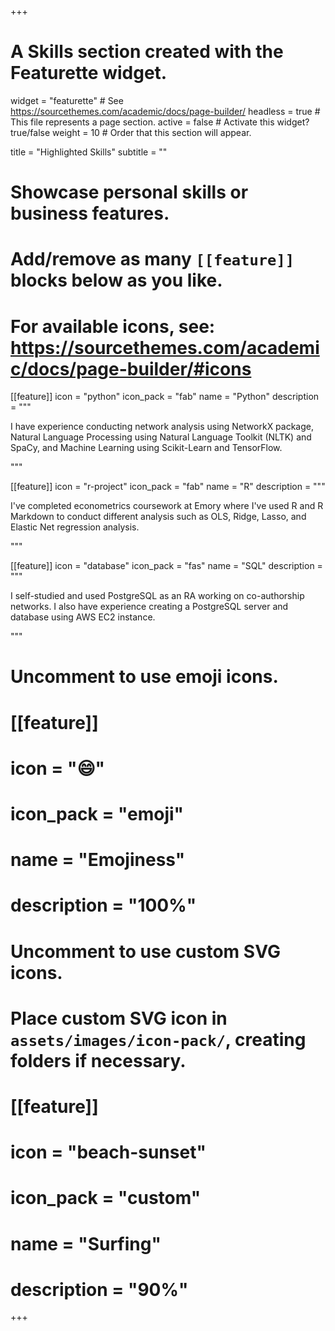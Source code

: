 +++
# A Skills section created with the Featurette widget.
widget = "featurette"  # See https://sourcethemes.com/academic/docs/page-builder/
headless = true  # This file represents a page section.
active = false  # Activate this widget? true/false
weight = 10  # Order that this section will appear.

title = "Highlighted Skills"
subtitle = ""

# Showcase personal skills or business features.
#
# Add/remove as many `[[feature]]` blocks below as you like.
#
# For available icons, see: https://sourcethemes.com/academic/docs/page-builder/#icons


[[feature]]
  icon = "python"
  icon_pack = "fab"
  name = "Python"
  description = """

  I have experience conducting network analysis using NetworkX package, Natural Language Processing using Natural Language Toolkit (NLTK) and SpaCy, and Machine Learning using Scikit-Learn and TensorFlow.

  """

[[feature]]
  icon = "r-project"
  icon_pack = "fab"
  name = "R"
  description = """

  I've completed econometrics coursework at Emory where I've used R and R Markdown to conduct different analysis such as OLS, Ridge, Lasso, and Elastic Net regression analysis.

  """

[[feature]]
  icon = "database"
  icon_pack = "fas"
  name = "SQL"
  description = """

  I self-studied and used PostgreSQL as an RA working on co-authorship networks. I also have experience creating a PostgreSQL server and database using AWS EC2 instance.

  """


# Uncomment to use emoji icons.
# [[feature]]
#  icon = ":smile:"
#  icon_pack = "emoji"
#  name = "Emojiness"
#  description = "100%"  

# Uncomment to use custom SVG icons.
# Place custom SVG icon in `assets/images/icon-pack/`, creating folders if necessary.
# [[feature]]
#  icon = "beach-sunset"
#  icon_pack = "custom"
#  name = "Surfing"
#  description = "90%"

+++
